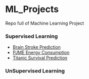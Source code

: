 # ML_Projects
Repo full of Machine Learning Project

### Supervised Learning
- [Brain Stroke Prediction](./Brain_Stroke_Detection.ipynb)
- [PJME Energy Consumption](./PJME_Energy_Consuption_Prediction.ipynb)
- [Titanic Survival Prediction](./titanic-survival-prediction.ipynb)

### UnSupervised Learning